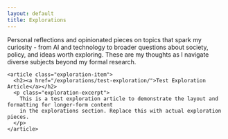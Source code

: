 ```yaml
---
layout: default
title: Explorations
---
```


<p class="page-description">Personal reflections and opinionated pieces on topics that spark my curiosity - from AI and technology to broader questions about society, policy, and ideas worth exploring. These are my thoughts as I navigate diverse subjects beyond my formal research.</p>

<section class="explorations-section">
  <div class="exploration-items">
    
    <article class="exploration-item">
      <h2><a href="/explorations/test-exploration/">Test Exploration Article</a></h2>
      <p class="exploration-excerpt">
        This is a test exploration article to demonstrate the layout and formatting for longer-form content 
        in the explorations section. Replace this with actual exploration pieces.
      </p>
    </article>
    
  </div>
</section>

